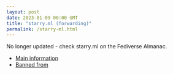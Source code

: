 ```yaml
---
layout: post
date: 2023-01-09 00:00 GMT
title: "starry.ml (forwarding)"
permalink: /starry-ml.html
---
```


No longer updated - check starry.ml on the Fediverse Almanac.

* [Main information](https://www.fediversealmanac.com/api/v1/instances/starry.ml)
* [Banned from](https://www.fediversealmanac.com/api/v1/instances/starry.ml/banned_from)

